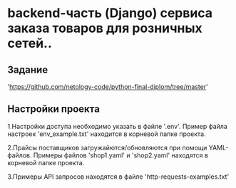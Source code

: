 # backend-часть (Django) сервиса заказа товаров для розничных сетей..

## Задание 

'https://github.com/netology-code/python-final-diplom/tree/master'

## Настройки проекта

1.Настройки доступа необходимо указать в файле '.env'. Пример файла настроек 'env_example.txt' находится в корневой папке проекта.

2.Прайсы поставщиков загружайются/обновляются при помощи YAML-файлов. Примеры файлов 'shop1.yaml' и 'shop2.yaml' находятся в корневой папке проекта.

3.Примеры API запросов находятся в файле 'http-requests-examples.txt'